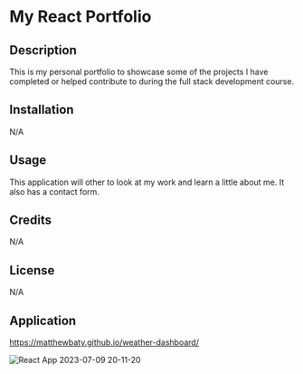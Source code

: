# My React Portfolio

## Description

This is my personal portfolio to showcase some of the projects I have completed or helped contribute to during the full stack development course. 

## Installation

N/A

## Usage

This application will other to look at my work and learn a little about me. It also has a contact form. 

## Credits

N/A

## License

N/A

## Application

https://matthewbaty.github.io/weather-dashboard/

![React App 2023-07-09 20-11-20](https://github.com/matthewbaty/react-portfolio/assets/122696885/34189ac3-e443-44ae-b387-5b8a4d99a3b1)
